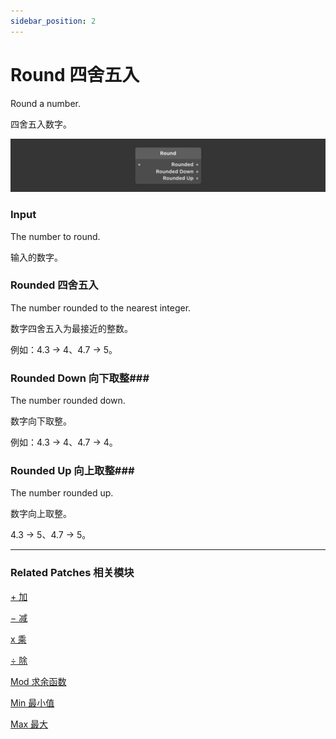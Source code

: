 ```yaml
---
sidebar_position: 2
---
```


# Round 四舍五入

Round a number.

四舍五入数字。

![Image](./../../../static/img/docs/Math/round.png)

### Input

The number to round.

输入的数字。

### Rounded 四舍五入

The number rounded to the nearest integer.

数字四舍五入为最接近的整数。

例如：4.3 → 4、4.7 → 5。

### Rounded Down 向下取整### 

The number rounded down.

数字向下取整。

例如：4.3 → 4、4.7 → 4。

### Rounded Up 向上取整### 

The number rounded up.

数字向上取整。

4.3 → 5、4.7 → 5。

------

### Related Patches 相关模块

[+ 加](./+.md)

[− 减](./-.md)

[x 乘](./x.md)

[÷ 除](./%C3%B7.md)

[Mod 求余函数](./Mod.md)

[Min 最小值](./Min.md)

[Max 最大](./Max.md)
